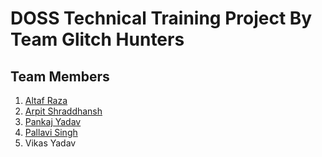 # DOSS Technical Training Project By Team Glitch Hunters

## Team Members
1. [Altaf Raza](https://github.com/Ryanraza07)
2. [Arpit Shraddhansh](https://github.com/ashraddhansh)
3. [Pankaj Yadav](https://github.com/pankajyadav7739)
4. [Pallavi Singh](https://github.com/suryavanshipallavi)
5. Vikas Yadav

